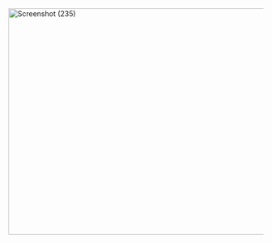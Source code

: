 <img width="941" height="447" alt="Screenshot (235)" src="https://github.com/user-attachments/assets/64ede8b9-d876-4bcc-9e02-384b052c0eb9" />
